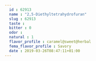 ```yaml
---
  id : 62913
  name : "2,5-Diethyltetrahydrofuran"
  slug : 62913
  taste : 
  bitter : 0
  odor : 
  natural : 1
  flavor_profile : caramel@sweet@herbal
  fema_flavor_profile : Savory
  date : 2019-03-26T08:47:11+01:00
---
```



